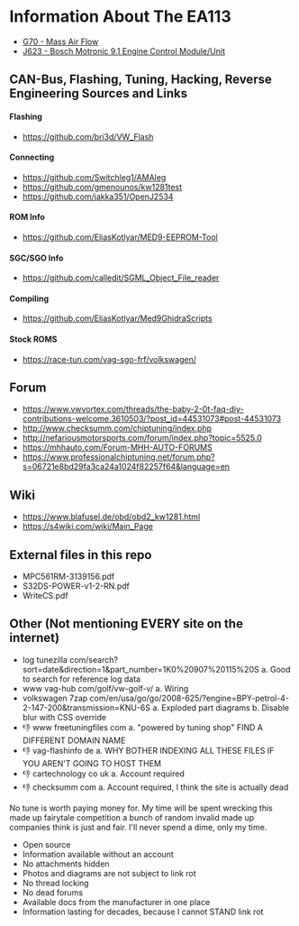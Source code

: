 # Information About The EA113

- [G70 - Mass Air Flow](./EA113/G70%20Mass%20Air%20Flow.md)
- [J623 - Bosch Motronic 9.1 Engine Control Module/Unit](./EA113/J623%20Engine%20Control%20Module.md)

## CAN-Bus, Flashing, Tuning, Hacking, Reverse Engineering Sources and Links

#### Flashing

- https://github.com/bri3d/VW_Flash

#### Connecting

- https://github.com/Switchleg1/AMAleg
- https://github.com/gmenounos/kw1281test
- https://github.com/jakka351/OpenJ2534

#### ROM Info

- https://github.com/EliasKotlyar/MED9-EEPROM-Tool

#### SGC/SGO Info

- https://github.com/calledit/SGML_Object_File_reader

#### Compiling

- https://github.com/EliasKotlyar/Med9GhidraScripts

#### Stock ROMS

- https://race-tun.com/vag-sgo-frf/volkswagen/

## Forum

- https://www.vwvortex.com/threads/the-baby-2-0t-faq-diy-contributions-welcome.3610503/?post_id=44531073#post-44531073
- http://www.checksumm.com/chiptuning/index.php
- http://nefariousmotorsports.com/forum/index.php?topic=5525.0
- https://mhhauto.com/Forum-MHH-AUTO-FORUMS
- https://www.professionalchiptuning.net/forum.php?s=06721e8bd29fa3ca24a1024f82257f64&language=en

## Wiki

- https://www.blafusel.de/obd/obd2_kw1281.html
- https://s4wiki.com/wiki/Main_Page

## External files in this repo

- MPC561RM-3139156.pdf
- S32DS-POWER-v1-2-RN.pdf
- WriteCS.pdf

## Other (Not mentioning EVERY site on the internet)

- log tunezilla com/search?sort=date&direction=1&part_number=1K0%20907%20115%20S
a. Good to search for reference log data
- www vag-hub com/golf/vw-golf-v/
a. Wiring
- volkswagen 7zap com/en/usa/go/go/2008-625/?engine=BPY-petrol-4-2-147-200&transmission=KNU-6S
a. Exploded part diagrams
b. Disable blur with CSS override
- 👎 www freetuningfiles com
a. "powered by tuning shop" FIND A DIFFERENT DOMAIN NAME
- 👎 vag-flashinfo de
a. WHY BOTHER INDEXING ALL THESE FILES IF YOU AREN'T GOING TO HOST THEM
- 👎 cartechnology co uk
a. Account required
- 👎 checksumm com
a. Account required, I think the site is actually dead


No tune is worth paying money for. My time will be spent wrecking this made up fairytale competition a bunch of random invalid made up companies think is just and fair. I'll never spend a dime, only my time.

- Open source
- Information available without an account
- No attachments hidden
- Photos and diagrams are not subject to link rot
- No thread locking
- No dead forums
- Available docs from the manufacturer in one place
- Information lasting for decades, because I cannot STAND link rot